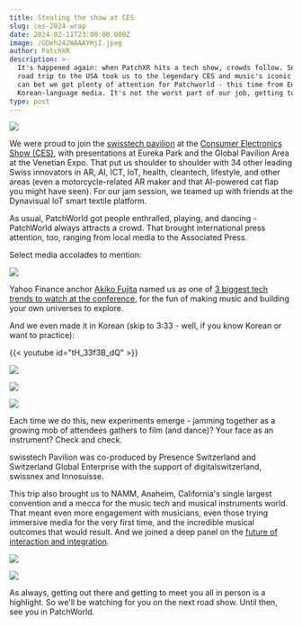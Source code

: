 ```yaml
---
title: Stealing the show at CES
slug: ces-2024-wrap
date: 2024-02-11T23:00:00.000Z
image: /GDeh242WAAAYHjI.jpeg
author: PatchXR
description: >-
  It's happened again: when PatchXR hits a tech show, crowds follow. So, as our
  road trip to the USA took us to the legendary CES and music's iconic NAMM, you
  can bet we got plenty of attention for Patchworld - this time from English- to
  Korean-language media. It's not the worst part of our job, getting to play.
type: post
---
```


![](/GDeh242WAAAYHjI.jpeg)

We were proud to join the [swisstech pavilion](https://www.swiss.tech/events/ces-2024#) at the [Consumer Electronics Show (CES)](https://www.ces.tech/), with presentations at Eureka Park and the Global Pavilion Area at the Venetian Expo. That put us shoulder to shoulder with 34 other leading Swiss innovators in AR, AI, ICT, IoT, health, cleantech, lifestyle, and other areas (even a motorcycle-related AR maker and that AI-powered cat flap you might have seen). For our jam session, we teamed up with friends at the Dynavisual IoT smart textile platform.

As usual, PatchWorld got people enthralled, playing, and dancing - PatchWorld always attracts a crowd. That brought international press attention, too, ranging from local media to the Associated Press.

Select media accolades to mention:

![](/IMG_4594.jpeg)

Yahoo Finance anchor [Akiko Fujita](https://www.yahoo.com/author/akiko-fujita/?.tsrc=fin-srch) named us as one of [3 biggest tech trends to watch at the conference,](https://finance.yahoo.com/video/ces-2024-3-biggest-tech-170709893.html?guccounter=1) for the fun of making music and building your own universes to explore.

And we even made it in Korean (skip to 3:33 - well, if you know Korean or want to practice):

{{< youtube id="tH_33f3B_dQ" >}}

![](/images/blog-images/GDeh26bXwAAKT0f.jpeg)

![](</swisstech action.jpg>)

![](</CES action 2.jpg>)

Each time we do this, new experiments emerge - jamming together as a growing mob of attendees gathers to film (and dance)? Your face as an instrument? Check and check.

swisstech Pavilion was co-produced by Presence Switzerland and Switzerland Global Enterprise with the support of digitalswitzerland, swissnex and Innosuisse.

This trip also brought us to NAMM, Anaheim, California's single largest convention and a mecca for the music tech and musical instruments world. That meant even more engagement with musicians, even those trying immersive media for the very first time, and the incredible musical outcomes that would result.  And we joined a deep panel on the [future of interaction and integration](https://www.namm.org/thenammshow/2024/session/forces-integrations-interoperability-and-standards-impacting-your-art-and).

![](/images/blog-images/IMG_3895.jpg)

![](/IMG_3915.jpg)

As always, getting out there and getting to meet you all in person is a highlight. So we'll be watching for you on the next road show. Until then, see you in PatchWorld.
